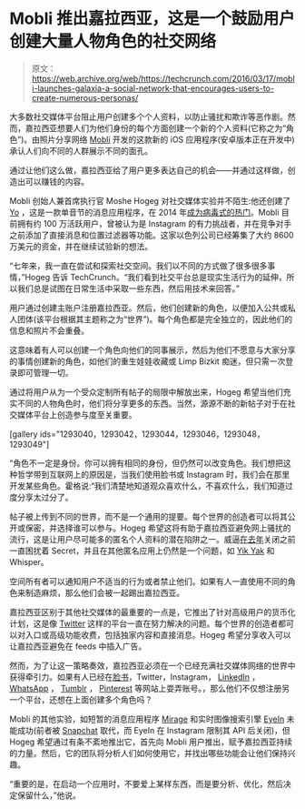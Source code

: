 # Mobli 推出嘉拉西亚，这是一个鼓励用户创建大量人物角色的社交网络 

> 原文：<https://web.archive.org/web/https://techcrunch.com/2016/03/17/mobli-launches-galaxia-a-social-network-that-encourages-users-to-create-numerous-personas/>

大多数社交媒体平台阻止用户创建多个个人资料，以防止骚扰和欺诈等恶作剧。然而，嘉拉西亚想要人们为他们身份的每个方面创建一个新的个人资料(它称之为“角色”)。由照片分享网络 [Mobli](https://web.archive.org/web/20221210032432/http://www.mobli.com/) 开发的这款新的 iOS 应用程序(安卓版本正在开发中)承认人们向不同的人群展示不同的面孔。

通过让他们这么做，嘉拉西亚给了用户更多表达自己的机会——并通过这样做，创造出可以赚钱的内容。

Mobli 创始人兼首席执行官 Moshe Hogeg 对社交媒体实验并不陌生:他还创建了 [Yo](https://web.archive.org/web/20221210032432/https://itunes.apple.com/us/app/yo./id834335592?mt=8) ，这是一款单音节的消息应用程序，在 2014 年[成为病毒式的热门](https://web.archive.org/web/20221210032432/https://beta.techcrunch.com/2014/09/14/yo-100m/)。Mobli 目前拥有约 100 万活跃用户，曾被认为是 Instagram 的有力挑战者，并在竞争对手之前添加了直接消息和位置过滤器等功能。这家以色列公司已经筹集了大约 8600 万美元的资金，并在继续试验新的想法。

“七年来，我一直在尝试和探索社交空间。我们以不同的方式做了很多很多事情，”Hogeg 告诉 TechCrunch。“我们看到社交平台总是现实生活行为的延伸，所以我们总是试图在日常生活中采取一些东西，然后用技术来回答。”

用户通过创建主账户注册嘉拉西亚。然后，他们创建新的角色，以便加入公共或私人团体(该平台根据其主题称之为“世界”)。每个角色都是完全独立的，因此他们的信息和照片不会重叠。

这意味着有人可以创建一个角色向他们的同事展示，然后为他们不愿意与大家分享的事情创建新的角色，如他们的重生娃娃收藏或 Limp Bizkit 痴迷，但只需一次登录即可管理一切。

通过将用户从为一个受众定制所有帖子的局限中解放出来，Hogeg 希望当他们充实不同的人物角色时，他们将分享更多的东西。当然，源源不断的新帖子对于在社交媒体平台上创造参与度至关重要。

[gallery ids="1293040，1293042，1293044，1293046，1293048，1293049"]

“角色不一定是身份。你可以拥有相同的身份，但仍然可以改变角色。我们想把这种哲学带到互联网上的原因是，当我们使用脸书或 Instagram 时，我们会在那里开发某些角色。霍格说:“我们清楚地知道观众喜欢什么，不喜欢什么，我们知道过度分享太过分了。

帖子被上传到不同的世界，而不是一个通用的提要。每个世界的创造者可以将其公开或保密，并选择谁可以参与。Hogeg 希望这将有助于嘉拉西亚避免网上骚扰的流行，这是让用户尽可能多的匿名个人资料的潜在陷阱之一。威逼[在去年](https://web.archive.org/web/20221210032432/http://www.wsj.com/articles/anonymous-social-networking-app-secret-shuts-down-1430353006)关闭之前一直困扰着 Secret，并且在其他匿名应用上仍然是一个问题，如 [Yik Yak](https://web.archive.org/web/20221210032432/https://www.yikyak.com/home) 和 Whisper。

空间所有者可以通知用户不适当的行为或者禁止他们。如果有人一直使用不同的角色来制造麻烦，那么他们会被一起踢出嘉拉西亚。

嘉拉西亚区别于其他社交媒体的最重要的一点是，它推出了针对高级用户的货币化计划，这是像 [Twitter](https://web.archive.org/web/20221210032432/http://www.twitter.com/) 这样的平台一直在努力解决的问题。每个世界的创造者都可以对入口或高级功能收费，包括独家内容和直接消息。Hogeg 希望分享收入可以让嘉拉西亚避免在 feeds 中插入广告。

然而，为了让这一策略奏效，嘉拉西亚必须在一个已经充满社交媒体网络的世界中获得牵引力。如果有人已经在[脸书](https://web.archive.org/web/20221210032432/http://www.facebook.com/)，Twitter，Instagram， [LinkedIn](https://web.archive.org/web/20221210032432/http://www.linkedin.com/) ， [WhatsApp](https://web.archive.org/web/20221210032432/https://www.whatsapp.com/) ， [Tumblr](https://web.archive.org/web/20221210032432/https://www.tumblr.com/) ， [Pinterest](https://web.archive.org/web/20221210032432/https://www.pinterest.com/) 等网站上耍弄账号。，那么他们不仅想注册另一个平台，还想在上面创建多个角色吗？

Mobli 的其他实验，如短暂的消息应用程序 [Mirage](https://web.archive.org/web/20221210032432/http://thenextweb.com/apps/2014/07/28/makers-yo-back-new-messaging-app-called-mirage/) 和实时图像搜索引擎 [EyeIn](https://web.archive.org/web/20221210032432/http://www.eyein.com/) 未能成功(前者被 [Snapchat](https://web.archive.org/web/20221210032432/https://www.snapchat.com/) 取代，而 EyeIn 在 Instagram 限制其 API 后关闭)，但 Hogeg 希望通过有条不紊地推出它，首先向 Mobli 用户推出，赋予嘉拉西亚持续的力量。然后，它的团队将分析人们如何使用它，并找出哪些功能会让他们保持兴趣。

“重要的是，在启动一个应用时，不要爱上某样东西，而是要分析、优化，然后决定保留什么，”他说。
